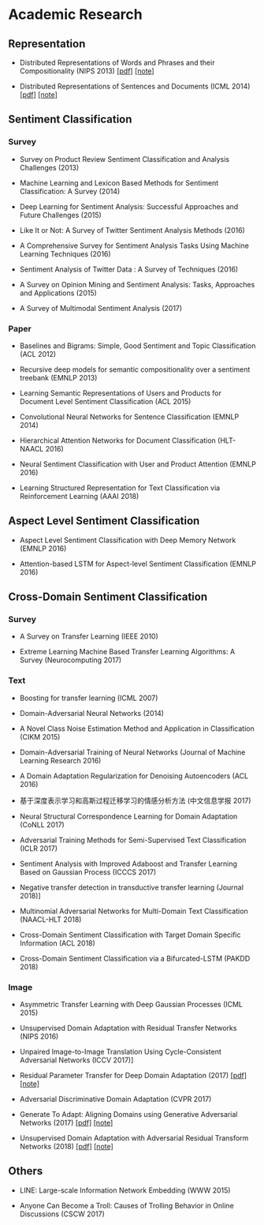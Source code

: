 # Academic Research

## Representation

* Distributed Representations of Words and Phrases and their Compositionality (NIPS 2013) [[pdf]](http://papers.nips.cc/paper/5021-distributed-representations-of-words-and-phrases-and-their-compositionality.pdf) [[note]]()

* Distributed Representations of Sentences and Documents (ICML 2014) [[pdf]]() [[note]]()

## Sentiment Classification

### Survey

* Survey on Product Review Sentiment Classification and Analysis Challenges (2013)

* Machine Learning and Lexicon Based Methods for Sentiment Classification: A Survey (2014)

* Deep Learning for Sentiment Analysis: Successful Approaches and Future Challenges (2015)

* Like It or Not: A Survey of Twitter Sentiment Analysis Methods (2016)

* A Comprehensive Survey for Sentiment Analysis Tasks Using Machine Learning Techniques (2016)

* Sentiment Analysis of Twitter Data : A Survey of Techniques (2016)

* A Survey on Opinion Mining and Sentiment Analysis: Tasks, Approaches and Applications (2015)

* A Survey of Multimodal Sentiment Analysis (2017)

### Paper

* Baselines and Bigrams: Simple, Good Sentiment and Topic Classification (ACL 2012)

* Recursive deep models for semantic compositionality over a sentiment treebank (EMNLP 2013)

* Learning Semantic Representations of Users and Products for Document Level Sentiment Classification (ACL 2015)

* Convolutional Neural Networks for Sentence Classification (EMNLP 2014)

* Hierarchical Attention Networks for Document Classification (HLT-NAACL 2016)

* Neural Sentiment Classification with User and Product Attention (EMNLP 2016)

* Learning Structured Representation for Text Classification via Reinforcement Learning (AAAI 2018)

## Aspect Level Sentiment Classification

* Aspect Level Sentiment Classification with Deep Memory Network (EMNLP 2016)

* Attention-based LSTM for Aspect-level Sentiment Classification (EMNLP 2016)

## Cross-Domain Sentiment Classification

### Survey

* A Survey on Transfer Learning (IEEE 2010)

* Extreme Learning Machine Based Transfer Learning Algorithms: A Survey (Neurocomputing 2017)

### Text

* Boosting for transfer learning (ICML 2007)

* Domain-Adversarial Neural Networks (2014)

* A Novel Class Noise Estimation Method and Application in Classification (CIKM 2015)

* Domain-Adversarial Training of Neural Networks (Journal of Machine Learning Research 2016)

* A Domain Adaptation Regularization for Denoising Autoencoders (ACL 2016)

* 基于深度表示学习和高斯过程迁移学习的情感分析方法 (中文信息学报 2017)

* Neural Structural Correspondence Learning for Domain Adaptation (CoNLL 2017)

* Adversarial Training Methods for Semi-Supervised Text Classification (ICLR 2017)

* Sentiment Analysis with Improved Adaboost and Transfer Learning Based on Gaussian Process (ICCCS 2017)

* Negative transfer detection in transductive transfer learning (Journal 2018)]

* Multinomial Adversarial Networks for Multi-Domain Text Classification (NAACL-HLT 2018)

* Cross-Domain Sentiment Classification with Target Domain Specific Information (ACL 2018)

* Cross-Domain Sentiment Classification via a Bifurcated-LSTM (PAKDD 2018)

### Image

* Asymmetric Transfer Learning with Deep Gaussian Processes (ICML 2015)

* Unsupervised Domain Adaptation with Residual Transfer Networks (NIPS 2016)

* Unpaired Image-to-Image Translation Using Cycle-Consistent Adversarial Networks (ICCV 2017)]

* Residual Parameter Transfer for Deep Domain Adaptation (2017) [[pdf]](https://arxiv.org/pdf/1711.07714.pdf)  [[note]]()

* Adversarial Discriminative Domain Adaptation (CVPR 2017)

* Generate To Adapt: Aligning Domains using Generative Adversarial Networks (2017) [[pdf]](http://arxiv.org/abs/1704.01705) [[note]]()

* Unsupervised Domain Adaptation with Adversarial Residual Transform Networks (2018) [[pdf]](https://arxiv.org/pdf/1804.09578.pdf) [[note]]()

## Others

* LINE: Large-scale Information Network Embedding (WWW 2015) 

* Anyone Can Become a Troll: Causes of Trolling Behavior in Online Discussions (CSCW 2017)
